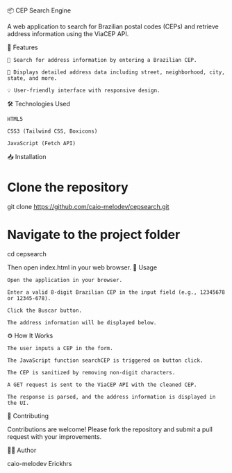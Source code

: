 📦 CEP Search Engine

A web application to search for Brazilian postal codes (CEPs) and retrieve address information using the ViaCEP API.

🚀 Features

    🔎 Search for address information by entering a Brazilian CEP.

    📍 Displays detailed address data including street, neighborhood, city, state, and more.

    💡 User-friendly interface with responsive design.

🛠️ Technologies Used

    HTML5

    CSS3 (Tailwind CSS, Boxicons)

    JavaScript (Fetch API)

📥 Installation

# Clone the repository
git clone https://github.com/caio-melodev/cepsearch.git

# Navigate to the project folder
cd cepsearch

Then open index.html in your web browser.
📌 Usage

    Open the application in your browser.

    Enter a valid 8-digit Brazilian CEP in the input field (e.g., 12345678 or 12345-678).

    Click the Buscar button.

    The address information will be displayed below.

⚙️ How It Works

    The user inputs a CEP in the form.

    The JavaScript function searchCEP is triggered on button click.

    The CEP is sanitized by removing non-digit characters.

    A GET request is sent to the ViaCEP API with the cleaned CEP.

    The response is parsed, and the address information is displayed in the UI.

🤝 Contributing

Contributions are welcome!
Please fork the repository and submit a pull request with your improvements.

👨‍💻 Author

caio-melodev
Erickhrs